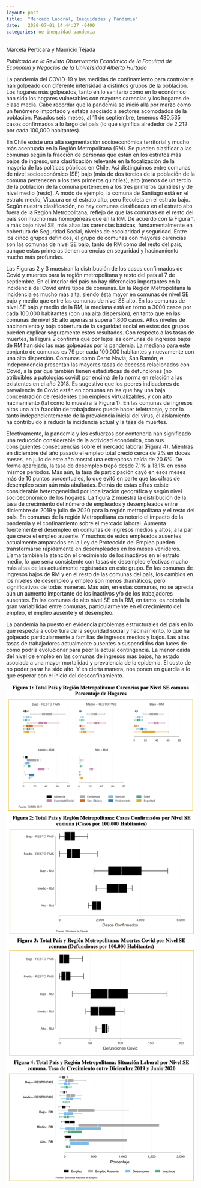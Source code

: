 ```yaml
---
layout: post
title:  "Mercado Laboral, Inequidades y Pandemia"
date:   2020-07-01 14:44:37 -0400
categories: oe inequidad pandemia
---
```


Marcela Perticará y Mauricio Tejada

*Publicado en la Revista Observatorio Económico de la Facultad de Economía y Negocios de la Universidad Alberto Hurtado*

La pandemia del COVID-19 y las medidas de confinamiento para controlarla han golpeado con diferente intensidad a distintos grupos de la población. Los hogares más golpeados, tanto en lo sanitario como en lo económico han sido los hogares vulnerables con mayores carencias y los hogares de clase media. Cabe recordar que la pandemia se inició allá por marzo como un fenómeno importado y estaba asociado a sectores acomodados de la población. Pasados seis meses, al 11 de septiembre, tenemos 430,535 casos confirmados a lo largo del país (lo que significa alrededor de 2,212 por cada 100,000 habitantes). 

En Chile existe una alta segmentación socioeconómica territorial y mucho más acentuada en la Región Metropolitana (RM). Se pueden clasificar a las comunas según la fracción de personas que están en los estratos más bajos de ingreso, una clasificación relevante en la focalización de la mayoría de las políticas públicas en Chile. Así distinguimos entre comunas de nivel socioeconómico (SE) bajo (más de dos tercios de la población de la comuna pertenecen a los tres primeros quintiles), alto (menos de un tercio de la población de la comuna pertenecen a los tres primeros quintiles) y de nivel medio (resto). A modo de ejemplo, la comuna de Santiago está en el estrato medio, Vitacura en el estrato alto, pero Recoleta en el estrato bajo. Según nuestra clasificación, no hay comunas clasificadas en el estrato  alto fuera de la Región Metropolitana, reflejo de que las comunas en el resto del país son mucho más homogéneas que en la RM. De acuerdo con la Figura 1, a más bajo nivel SE, más altas las carencias básicas, fundamentalmente en cobertura de Seguridad Social, niveles de escolaridad y seguridad. Entre los cinco grupos definidos, el grupo de comunas con mayores carencias son las comunas de nivel SE bajo, tanto de RM como del resto del país, aunque estas primeras tienen carencias en seguridad y hacinamiento mucho más profundas. 

Las Figuras 2 y 3 muestran la distribución de los casos confirmados de Covid y muertes para la región metropolitana y resto del país al 7 de septiembre. En el interior del país no hay diferencias importantes en la incidencia del Covid entre tipos de comunas. En la Región Metropolitana la incidencia es mucho más alta, siendo ésta mayor en comunas de nivel SE bajo y medio que entre las comunas de nivel SE alto. En las comunas de nivel SE bajo y medio de la RM, la mediana está en torno a 3000 casos por cada 100,000 habitantes (con una alta dispersión), en tanto que en las comunas de nivel SE alto apenas si supera 1,800 casos. Altos niveles de hacinamiento y baja cobertura de la seguridad social en estos dos grupos pueden explicar seguramente estos resultados. Con respecto a las tasas de muertes, la Figura 2 confirma que por lejos las comunas de ingresos bajos de RM han sido las más golpeadas por la pandemia. La mediana para este conjunto de comunas es 79 por cada 100,000 habitantes y nuevamente con una alta dispersión. Comunas como Cerro Navia, San Ramón, e Independencia presentan las mayores tasas de decesos relacionados con Covid, a la par que también tienen estadísticas de defunciones (no atribuibles a patologías covid) por encima de la norma en relación a las existentes en el año 2018. Es sugestivo que los peores indicadores de prevalencia de Covid están en comunas en las que hay una baja concentración de residentes con empleos virtualizables, y con alto hacinamiento (tal como lo muestra la Figura 1). En las comunas de ingresos altos una alta fracción de trabajadores puede hacer teletrabajo, y por lo tanto independientemente de la prevalencia inicial del virus, el aislamiento ha contribuido a reducir la incidencia actual y la tasa de muertes.

Efectivamente, la pandemia y los esfuerzos por contenerla han significado una reducción considerable de la actividad económica, con sus consiguientes consecuencias sobre el mercado laboral (Figura 4). Mientras en diciembre del año pasado el empleo total creció cerca de 2% en doces meses, en julio de este año mostró una estrepitosa caída de 20.6%. De forma aparejada, la tasa de desempleo trepó desde 7.1% a 13.1% en esos mismos periodos. Más aún, la tasa de participación cayó en esos meses más de 10 puntos porcentuales, lo que evitó en parte que las cifras de desempleo sean aún más abultadas. Detrás de estas cifras existe considerable heterogeneidad por localización geográfica y según nivel socioeconómico de los hogares. La figura 2 muestra la distribución de la tasa de crecimiento del número de empleados y desempleados entre diciembre de 2019 y julio de 2020 para la región metropolitana y el resto del país. En comunas de la región Metropolitana es notorio el impacto de la pandemia y el confinamiento sobre el mercado laboral. Aumenta fuertemente el desempleo en comunas de ingresos medios y altos, a la par que crece el empleo ausente. Y muchos de estos empleados ausentes actualmente amparados en la Ley de Protección del Empleo pueden transformarse rápidamente en desempleados en los meses venideros. Llama también la atención el crecimiento de los inactivos en el estrato medio, lo que sería consistente con tasas de desempleo efectivas mucho más altas de las actualmente registradas en este grupo. En las comunas de ingresos bajos de RM y en el resto de las comunas del país, los cambios en los niveles de desempleo y empleo son menos dramáticos, pero significativos de todas maneras. Más aún, en estas comunas, no se aprecia aún un aumento importante de los inactivos y/o de los trabajadores ausentes. En las comunas de alto nivel SE en la RM, en tanto, es notoria la gran variabilidad entre comunas, particularmente en el crecimiento del empleo, el empleo ausente  y el desempleo.

La pandemia ha puesto en evidencia problemas estructurales del país en lo que respecta a cobertura de la seguridad social y hacinamiento, lo que ha golpeado particularmente a familias de ingresos medios y bajos. Las altas tasas de trabajadores actualmente ausentes o suspendidos dan luces de cómo podría evolucionar para peor la actual contingencia. La menor caída del nivel de empleo en las comunas de ingresos más bajos, ha estado asociada a una mayor mortalidad y prevalencia de la epidemia. El costo de no poder parar ha sido alto. Y en cierta manera, nos ponen en guardia a lo que esperar con el inicio del desconfinamiento.

![](/assets/img_posts/ineq_pandemia_fig1.png)
![](/assets/img_posts/ineq_pandemia_fig2.png)
![](/assets/img_posts/ineq_pandemia_fig3.png)
![](/assets/img_posts/ineq_pandemia_fig4.png)